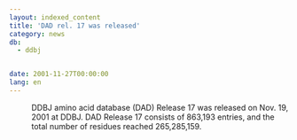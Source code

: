 ```yaml
---
layout: indexed_content
title: 'DAD rel. 17 was released'
category: news
db:
  - ddbj


date: 2001-11-27T00:00:00
lang: en
---
```


<dd>DDBJ amino acid database (DAD) Release 17 was released on Nov. 19, 2001 at DDBJ. DAD Release 17 consists of 863,193 entries, and the total number of residues reached 265,285,159.</dd>
